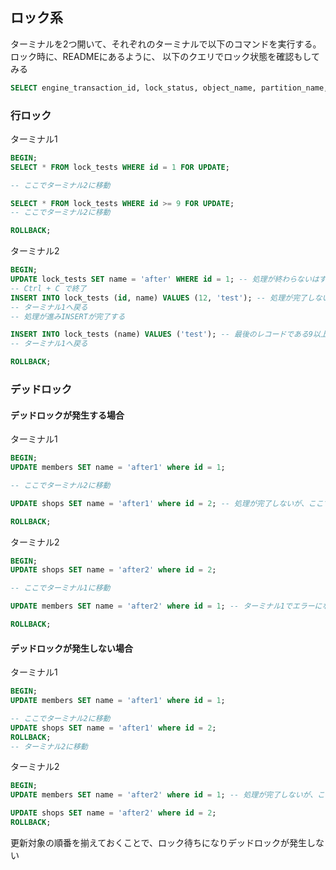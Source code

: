 ## ロック系

ターミナルを2つ開いて、それぞれのターミナルで以下のコマンドを実行する。
ロック時に、READMEにあるように、 以下のクエリでロック状態を確認もしてみる

```sql
SELECT engine_transaction_id, lock_status, object_name, partition_name, index_name, lock_mode, lock_type, lock_data FROM performance_schema.data_locks;
```

### 行ロック

ターミナル1

```sql
BEGIN;
SELECT * FROM lock_tests WHERE id = 1 FOR UPDATE;

-- ここでターミナル2に移動

SELECT * FROM lock_tests WHERE id >= 9 FOR UPDATE;
-- ここでターミナル2に移動

ROLLBACK;
```

ターミナル2

```sql
BEGIN;
UPDATE lock_tests SET name = 'after' WHERE id = 1; -- 処理が終わらないはず
-- Ctrl + C で終了
INSERT INTO lock_tests (id, name) VALUES (12, 'test'); -- 処理が完了しないはず
-- ターミナル1へ戻る
-- 処理が進みINSERTが完了する

INSERT INTO lock_tests (name) VALUES ('test'); -- 最後のレコードである9以上のため、末尾に追加ができず処理が完了しないはず
-- ターミナル1へ戻る

ROLLBACK;
```

### デッドロック

#### デッドロックが発生する場合

ターミナル1

```sql
BEGIN;
UPDATE members SET name = 'after1' where id = 1;

-- ここでターミナル2に移動

UPDATE shops SET name = 'after1' where id = 2; -- 処理が完了しないが、ここでターミナル2に移動

ROLLBACK;
```

ターミナル2

```sql
BEGIN;
UPDATE shops SET name = 'after2' where id = 2; 

-- ここでターミナル1に移動

UPDATE members SET name = 'after2' where id = 1; -- ターミナル1でエラーになるはず

ROLLBACK;
```

#### デッドロックが発生しない場合

ターミナル1

```sql
BEGIN;
UPDATE members SET name = 'after1' where id = 1;

-- ここでターミナル2に移動
UPDATE shops SET name = 'after1' where id = 2;
ROLLBACK;
-- ターミナル2に移動
```


ターミナル2

```sql
BEGIN;
UPDATE members SET name = 'after2' where id = 1; -- 処理が完了しないが、ここでターミナル1に移動

UPDATE shops SET name = 'after2' where id = 2; 
ROLLBACK;
```

更新対象の順番を揃えておくことで、ロック待ちになりデッドロックが発生しない